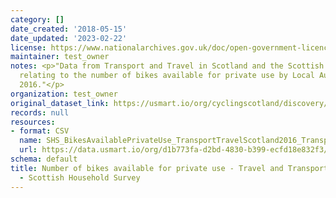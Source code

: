 ```yaml
---
category: []
date_created: '2018-05-15'
date_updated: '2023-02-22'
license: https://www.nationalarchives.gov.uk/doc/open-government-licence/version/3/
maintainer: test_owner
notes: <p>"Data from Transport and Travel in Scotland and the Scottish Household Survey
  relating to the number of bikes available for private use by Local Authority in
  2016."</p>
organization: test_owner
original_dataset_link: https://usmart.io/org/cyclingscotland/discovery/discovery-view-detail/0f20095c-c878-4f07-962d-8db0faaa0b5c
records: null
resources:
- format: CSV
  name: SHS_BikesAvailablePrivateUse_TransportTravelScotland2016_TransportScotland.csv
  url: https://data.usmart.io/org/d1b773fa-d2bd-4830-b399-ecfd18e832f3/resource?resourceGUID=aa86d727-c4eb-4c00-b8ae-69fdd191ceb7
schema: default
title: Number of bikes available for private use - Travel and Transport Scotland 2016
  - Scottish Household Survey
---
```

